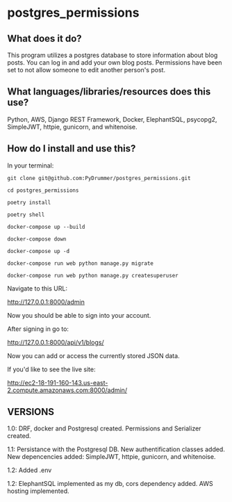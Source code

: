 # postgres_permissions

## What does it do?
This program utilizes a postgres database to store information about blog posts. You can log in and add your own blog posts. Permissions have been set to not allow someone to edit another person's post.

## What languages/libraries/resources does this use?
Python, AWS, Django REST Framework, Docker, ElephantSQL, psycopg2, SimpleJWT, httpie, gunicorn, and whitenoise.

## How do I install and use this?

In your terminal:
```
git clone git@github.com:PyDrummer/postgres_permissions.git

cd postgres_permissions

poetry install

poetry shell

docker-compose up --build

docker-compose down

docker-compose up -d

docker-compose run web python manage.py migrate

docker-compose run web python manage.py createsuperuser
```

Navigate to this URL:

http://127.0.0.1:8000/admin

Now you should be able to sign into your account.

After signing in go to:

http://127.0.0.1:8000/api/v1/blogs/

Now you can add or access the currently stored JSON data.

If you'd like to see the live site:

http://ec2-18-191-160-143.us-east-2.compute.amazonaws.com:8000/admin/

## VERSIONS

1.0: DRF, docker and Postgresql created. Permissions and Serializer created.

1.1: Persistance with the Postgresql DB. New authentification classes added. New depencencies added: SimpleJWT, httpie, gunicorn, and whitenoise.

1.2: Added .env

1.2: ElephantSQL implemented as my db, cors dependency added. AWS hosting implemented.
